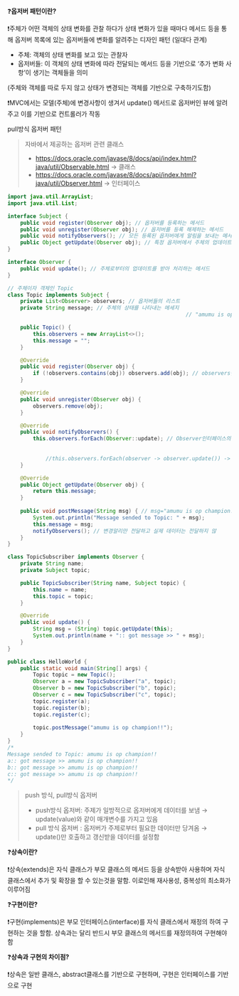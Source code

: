 ❓**옵저버 패턴이란?**

❗주체가 어떤 객체의 상태 변화를 관찰 하다가 상태 변화가 있을 때마다 메서드 등을 통해 옵저버 목록에 있는 옵저버들에 변화를 알려주는 디자인 패턴 (일대다 관계)

- 주체: 객체의 상태 변화를 보고 있는 관찰자
- 옵저버들: 이 객체의 상태 변화에 따라 전달되는 메서드 등을 기반으로 ‘추가 변화 사항’이 생기는 객체들을 의미

(주체와 객체를 따로 두지 않고 상태가 변경되는 객체를 기반으로 구축하기도함)

❗MVC에서는 모델(주체)에 변경사항이 생겨서 update() 메서드로 옵저버인 뷰에 알려주고 이를 기반으로 컨트롤러가 작동

pull방식 옵저버 패턴

> 자바에서 제공하는 옵저버 관련 클래스
> - https://docs.oracle.com/javase/8/docs/api/index.html?java/util/Observable.html → 클래스
> - https://docs.oracle.com/javase/8/docs/api/index.html?java/util/Observer.html → 인터페이스

```java
import java.util.ArrayList;
import java.util.List;

interface Subject {
    public void register(Observer obj); // 옵저버를 등록하는 메서드
    public void unregister(Observer obj); // 옵저버를 등록 해제하는 메서드
    public void notifyObservers(); // 모든 등록된 옵저버에게 알림을 보내는 메서드
    public Object getUpdate(Observer obj); // 특정 옵저버에서 주체의 업데이트를 가져오는 메서드
}

interface Observer {
    public void update(); // 주체로부터의 업데이트를 받아 처리하는 메서드
}

// 주체이자 객체인 Topic
class Topic implements Subject {
    private List<Observer> observers; // 옵저버들의 리스트
    private String message; // 주체의 상태를 나타내는 메세지
														// "amumu is op champion!!"

    public Topic() {
        this.observers = new ArrayList<>();
        this.message = "";
    }

    @Override
    public void register(Observer obj) {
        if (!observers.contains(obj)) observers.add(obj); // observers컬렉션에 존대하지 않을때만 컬렉션에 추가
    }

    @Override
    public void unregister(Observer obj) {
        observers.remove(obj); 
    }

    @Override
    public void notifyObservers() {   
        this.observers.forEach(Observer::update); // Observer인터페이스의 update메소드를 가리킴
																									// 모든 옵저버의 update 메소드를 호출
																									// 람다 표현식의 더 간단한 형태
			//this.observers.forEach(observer -> observer.update()) -> 이거랑 똑같음
    }

    @Override
    public Object getUpdate(Observer obj) {
        return this.message;
    } 
    
    public void postMessage(String msg) { // msg="amumu is op champion!!"
        System.out.println("Message sended to Topic: " + msg);
        this.message = msg; 
        notifyObservers(); // 변경알리만 전달하고 실제 데이터는 전달하지 않
    }
}

class TopicSubscriber implements Observer {
    private String name;
    private Subject topic;

    public TopicSubscriber(String name, Subject topic) {
        this.name = name;
        this.topic = topic;
    }

    @Override
    public void update() {
        String msg = (String) topic.getUpdate(this); 
        System.out.println(name + ":: got message >> " + msg); 
    } 
}

public class HelloWorld { 
    public static void main(String[] args) {
        Topic topic = new Topic(); 
        Observer a = new TopicSubscriber("a", topic);
        Observer b = new TopicSubscriber("b", topic);
        Observer c = new TopicSubscriber("c", topic);
        topic.register(a);
        topic.register(b);
        topic.register(c); 
   
        topic.postMessage("amumu is op champion!!"); 
    }
}
/*
Message sended to Topic: amumu is op champion!!
a:: got message >> amumu is op champion!!
b:: got message >> amumu is op champion!!
c:: got message >> amumu is op champion!!
*/
```

> push 방식, pull방식 옵저버
>- push방식 옵저버: 주제가 일방적으로 옵저버에게 데이터를 보냄 → update(value)와 같이 매개변수를 가지고 있음
>- pull 방식 옵저버 : 옵저버가 주제로부터 필요한 데이터만 당겨옴 → update()만 호출하고 갱신받을 데이터를 설정함

❓**상속이란?**

❗상속(extends)은 자식 클래스가 부모 클래스의 메서드 등을 상속받아 사용하며 자식 클래스에서 추가 및 확장을 할 수 있는것을 말함. 이로인해 재사용성, 중복성의 최소화가 이루어짐

❓**구현이란?**

❗구현(implements)은 부모 인터페이스(interface)를 자식 클래스에서 재정의 하여 구현하는 것을 할함. 상속과는 달리 반드시 부모 클래스의 메서드를 재정의하여 구현해야함

❓**상속과 구현의 차이점?**

❗상속은 일반 클래스, abstract클래스를 기반으로 구현하며, 구현은 인터페이스를 기반으로 구현